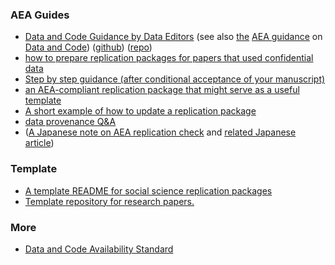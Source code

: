 



### AEA Guides

- [Data and Code Guidance by Data Editors](https://social-science-data-editors.github.io/guidance/) (see also [the](https://twitter.com/AeaData/status/1199691179291484161) [AEA guidance](https://www.aeaweb.org/journals/policies/sample-references) on [Data and Code](https://aeadataeditor.github.io/aea-de-guidance/addtl-data-citation-guidance.html)) ([github](https://github.com/AEADataEditor)) ([repo](https://twitter.com/AeaData/status/1405585967281496073))
- [how to prepare replication packages for papers that used confidential data](https://twitter.com/AeaData/status/1457815800438562828)
- [Step by step guidance (after conditional acceptance of your manuscript)](https://aeadataeditor.github.io/aea-de-guidance/)
- [an AEA-compliant replication package that might serve as a useful template](https://github.com/reifjulian/driving)
- [A short example of how to update a replication package](https://twitter.com/AeaData/status/1590397630944661504)
- [data provenance Q&A](https://twitter.com/AeaData/status/1592921505129807874)
- ([A Japanese note on AEA replication check](https://note.com/keisemi/n/nd4cc0ffc5946) and [related Japanese article](https://buildersbox.corp-sansan.com/entry/2023/02/27/110000))

### Template

- [A template README for social science replication packages](https://github.com/social-science-data-editors/template_README) 
- [Template repository for research papers.](https://github.com/rdahis/paper_template)



### More

- [Data and Code Availability Standard](https://datacodestandard.org/about/)

